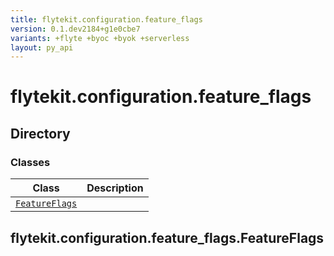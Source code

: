 ```yaml
---
title: flytekit.configuration.feature_flags
version: 0.1.dev2184+g1e0cbe7
variants: +flyte +byoc +byok +serverless
layout: py_api
---
```


# flytekit.configuration.feature_flags

## Directory

### Classes

| Class | Description |
|-|-|
| [`FeatureFlags`](.././flytekit.configuration.feature_flags#flytekitconfigurationfeature_flagsfeatureflags) |  |

## flytekit.configuration.feature_flags.FeatureFlags


